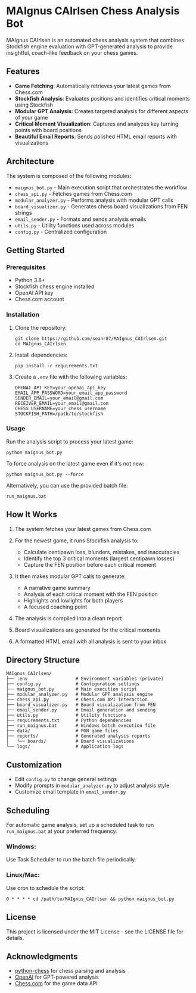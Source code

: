 # MAIgnus CAIrlsen Chess Analysis Bot

MAIgnus CAIrlsen is an automated chess analysis system that combines Stockfish engine evaluation with GPT-generated analysis to provide insightful, coach-like feedback on your chess games.

## Features

- **Game Fetching**: Automatically retrieves your latest games from Chess.com
- **Stockfish Analysis**: Evaluates positions and identifies critical moments using Stockfish
- **Modular GPT Analysis**: Creates targeted analysis for different aspects of your game
- **Critical Moment Visualization**: Captures and analyzes key turning points with board positions
- **Beautiful Email Reports**: Sends polished HTML email reports with visualizations

## Architecture

The system is composed of the following modules:

- `maignus_bot.py` - Main execution script that orchestrates the workflow
- `chess_api.py` - Fetches games from Chess.com
- `modular_analyzer.py` - Performs analysis with modular GPT calls
- `board_visualizer.py` - Generates chess board visualizations from FEN strings
- `email_sender.py` - Formats and sends analysis emails
- `utils.py` - Utility functions used across modules
- `config.py` - Centralized configuration

## Getting Started

### Prerequisites

- Python 3.8+
- Stockfish chess engine installed
- OpenAI API key
- Chess.com account

### Installation

1. Clone the repository:
   ```
   git clone https://github.com/seanr87/MAIgnus_CAIrlsen.git
   cd MAIgnus_CAIrlsen
   ```

2. Install dependencies:
   ```
   pip install -r requirements.txt
   ```

3. Create a `.env` file with the following variables:
   ```
   OPENAI_API_KEY=your_openai_api_key
   EMAIL_APP_PASSWORD=your_email_app_password
   SENDER_EMAIL=your_email@gmail.com
   RECEIVER_EMAIL=your_email@gmail.com
   CHESS_USERNAME=your_chess_username
   STOCKFISH_PATH=/path/to/stockfish
   ```

### Usage

Run the analysis script to process your latest game:

```
python maignus_bot.py
```

To force analysis on the latest game even if it's not new:

```
python maignus_bot.py --force
```

Alternatively, you can use the provided batch file:

```
run_maignus.bat
```

## How It Works

1. The system fetches your latest games from Chess.com
2. For the newest game, it runs Stockfish analysis to:
   - Calculate centipawn loss, blunders, mistakes, and inaccuracies
   - Identify the top 3 critical moments (largest centipawn losses)
   - Capture the FEN position before each critical moment

3. It then makes modular GPT calls to generate:
   - A narrative game summary
   - Analysis of each critical moment with the FEN position
   - Highlights and lowlights for both players
   - A focused coaching point

4. The analysis is compiled into a clean report
5. Board visualizations are generated for the critical moments
6. A formatted HTML email with all analysis is sent to your inbox

## Directory Structure

```
MAIgnus_CAIrlsen/
├── .env                  # Environment variables (private)
├── config.py             # Configuration settings
├── maignus_bot.py        # Main execution script
├── modular_analyzer.py   # Modular GPT analysis engine
├── chess_api.py          # Chess.com API interaction
├── board_visualizer.py   # Board visualization from FEN
├── email_sender.py       # Email generation and sending
├── utils.py              # Utility functions
├── requirements.txt      # Python dependencies
├── run_maignus.bat       # Windows batch execution file
├── data/                 # PGN game files
├── reports/              # Generated analysis reports
│   └── boards/           # Board visualizations
└── logs/                 # Application logs
```

## Customization

- Edit `config.py` to change general settings
- Modify prompts in `modular_analyzer.py` to adjust analysis style
- Customize email template in `email_sender.py`

## Scheduling

For automatic game analysis, set up a scheduled task to run `run_maignus.bat` at your preferred frequency.

### Windows:
Use Task Scheduler to run the batch file periodically.

### Linux/Mac:
Use cron to schedule the script:
```
0 * * * * cd /path/to/MAIgnus_CAIrlsen && python maignus_bot.py
```

## License

This project is licensed under the MIT License - see the LICENSE file for details.

## Acknowledgments

- [python-chess](https://python-chess.readthedocs.io/) for chess parsing and analysis
- [OpenAI](https://openai.com/) for GPT-powered analysis
- [Chess.com](https://www.chess.com/) for the game data API